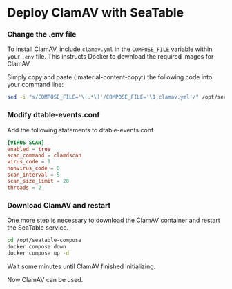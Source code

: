 # Deploy ClamAV with SeaTable

### Change the .env file

To install ClamAV, include `clamav.yml` in the `COMPOSE_FILE` variable within your `.env` file. This instructs Docker to download the required images for ClamAV.

Simply copy and paste (:material-content-copy:) the following code into your command line:

```bash
sed -i "s/COMPOSE_FILE='\(.*\)'/COMPOSE_FILE='\1,clamav.yml'/" /opt/seatable-compose/.env
```

### Modify dtable-events.conf

Add the following statements to dtable-events.conf

```conf
[VIRUS SCAN]
enabled = true
scan_command = clamdscan
virus_code = 1
nonvirus_code = 0
scan_interval = 5
scan_size_limit = 20
threads = 2
```

### Download ClamAV and restart

One more step is necessary to download the ClamAV container and restart the SeaTable service.

```bash
cd /opt/seatable-compose
docker compose down
docker compose up -d
```

Wait some minutes until ClamAV finished initializing.

Now ClamAV can be used.
